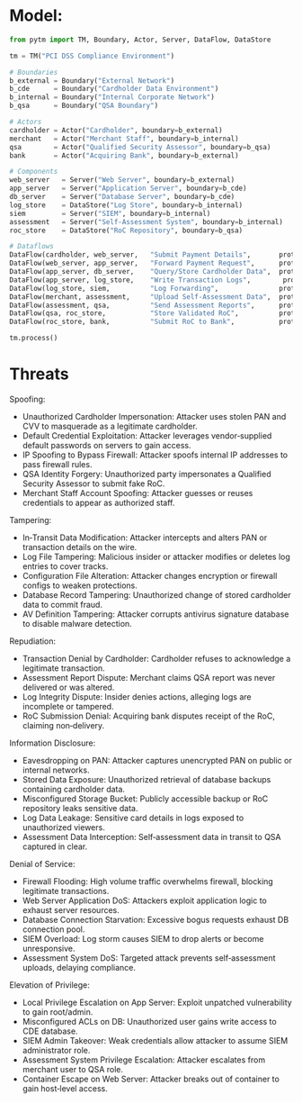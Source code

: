 # Model:
```python
from pytm import TM, Boundary, Actor, Server, DataFlow, DataStore

tm = TM("PCI DSS Compliance Environment")

# Boundaries
b_external = Boundary("External Network")
b_cde      = Boundary("Cardholder Data Environment")
b_internal = Boundary("Internal Corporate Network")
b_qsa      = Boundary("QSA Boundary")

# Actors
cardholder = Actor("Cardholder", boundary=b_external)
merchant   = Actor("Merchant Staff", boundary=b_internal)
qsa        = Actor("Qualified Security Assessor", boundary=b_qsa)
bank       = Actor("Acquiring Bank", boundary=b_external)

# Components
web_server   = Server("Web Server", boundary=b_external)
app_server   = Server("Application Server", boundary=b_cde)
db_server    = Server("Database Server", boundary=b_cde)
log_store    = DataStore("Log Store", boundary=b_internal)
siem         = Server("SIEM", boundary=b_internal)
assessment   = Server("Self‐Assessment System", boundary=b_internal)
roc_store    = DataStore("RoC Repository", boundary=b_qsa)

# Dataflows
DataFlow(cardholder, web_server,   "Submit Payment Details",       protocols="HTTPS")
DataFlow(web_server, app_server,   "Forward Payment Request",      protocols="Internal API")
DataFlow(app_server, db_server,    "Query/Store Cardholder Data",  protocols="Encrypted DB")
DataFlow(app_server, log_store,    "Write Transaction Logs",        protocols="TLS")
DataFlow(log_store, siem,          "Log Forwarding",               protocols="Syslog/TLS")
DataFlow(merchant, assessment,     "Upload Self‐Assessment Data",  protocols="HTTPS")
DataFlow(assessment, qsa,          "Send Assessment Reports",      protocols="SFTP")
DataFlow(qsa, roc_store,           "Store Validated RoC",          protocols="SFTP")
DataFlow(roc_store, bank,          "Submit RoC to Bank",           protocols="SFTP")

tm.process()
```

# Threats

Spoofing:
- Unauthorized Cardholder Impersonation: Attacker uses stolen PAN and CVV to masquerade as a legitimate cardholder.
- Default Credential Exploitation: Attacker leverages vendor‑supplied default passwords on servers to gain access.
- IP Spoofing to Bypass Firewall: Attacker spoofs internal IP addresses to pass firewall rules.
- QSA Identity Forgery: Unauthorized party impersonates a Qualified Security Assessor to submit fake RoC.
- Merchant Staff Account Spoofing: Attacker guesses or reuses credentials to appear as authorized staff.

Tampering:
- In‑Transit Data Modification: Attacker intercepts and alters PAN or transaction details on the wire.
- Log File Tampering: Malicious insider or attacker modifies or deletes log entries to cover tracks.
- Configuration File Alteration: Attacker changes encryption or firewall configs to weaken protections.
- Database Record Tampering: Unauthorized change of stored cardholder data to commit fraud.
- AV Definition Tampering: Attacker corrupts antivirus signature database to disable malware detection.

Repudiation:
- Transaction Denial by Cardholder: Cardholder refuses to acknowledge a legitimate transaction.
- Assessment Report Dispute: Merchant claims QSA report was never delivered or was altered.
- Log Integrity Dispute: Insider denies actions, alleging logs are incomplete or tampered.
- RoC Submission Denial: Acquiring bank disputes receipt of the RoC, claiming non‑delivery.

Information Disclosure:
- Eavesdropping on PAN: Attacker captures unencrypted PAN on public or internal networks.
- Stored Data Exposure: Unauthorized retrieval of database backups containing cardholder data.
- Misconfigured Storage Bucket: Publicly accessible backup or RoC repository leaks sensitive data.
- Log Data Leakage: Sensitive card details in logs exposed to unauthorized viewers.
- Assessment Data Interception: Self‑assessment data in transit to QSA captured in clear.

Denial of Service:
- Firewall Flooding: High volume traffic overwhelms firewall, blocking legitimate transactions.
- Web Server Application DoS: Attackers exploit application logic to exhaust server resources.
- Database Connection Starvation: Excessive bogus requests exhaust DB connection pool.
- SIEM Overload: Log storm causes SIEM to drop alerts or become unresponsive.
- Assessment System DoS: Targeted attack prevents self‑assessment uploads, delaying compliance.

Elevation of Privilege:
- Local Privilege Escalation on App Server: Exploit unpatched vulnerability to gain root/admin.
- Misconfigured ACLs on DB: Unauthorized user gains write access to CDE database.
- SIEM Admin Takeover: Weak credentials allow attacker to assume SIEM administrator role.
- Assessment System Privilege Escalation: Attacker escalates from merchant user to QSA role.
- Container Escape on Web Server: Attacker breaks out of container to gain host‑level access.
